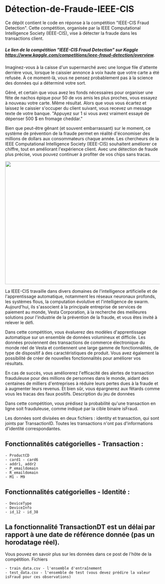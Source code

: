 # Détection-de-Fraude-IEEE-CIS

Ce dépôt contient le code en réponse à la compétition "IEEE-CIS Fraud Detection". Cette compétition, organisée par la IEEE Computational Intelligence Society (IEEE-CIS), vise à détecter la fraude dans les transactions client.

##### Le lien de la compétition "IEEE-CIS Fraud Detection" sur Kaggle https://www.kaggle.com/competitions/ieee-fraud-detection/overview.

Imaginez-vous à la caisse d'un supermarché avec une longue file d'attente derrière vous, lorsque le caissier annonce à voix haute que votre carte a été refusée. À ce moment-là, vous ne pensez probablement pas à la science des données qui a déterminé votre sort.

Gêné, et certain que vous avez les fonds nécessaires pour organiser une fête de nachos épique pour 50 de vos amis les plus proches, vous essayez à nouveau votre carte. Même résultat. Alors que vous vous écartez et laissez le caissier s'occuper du client suivant, vous recevez un message texte de votre banque. "Appuyez sur 1 si vous avez vraiment essayé de dépenser 500 $ en fromage cheddar."

Bien que peut-être gênant (et souvent embarrassant) sur le moment, ce système de prévention de la fraude permet en réalité d'économiser des millions de dollars aux consommateurs chaque année. Les chercheurs de la IEEE Computational Intelligence Society (IEEE-CIS) souhaitent améliorer ce chiffre, tout en améliorant l'expérience client. Avec une détection de fraude plus précise, vous pouvez continuer à profiter de vos chips sans tracas.

<p align="center">
    <img src="https://github.com/TAOUFIK05/Detection-de-Fraude-IEEE-CIS/assets/48359677/e22f4c0b-34b4-4373-ac26-6e6fb017b8cb.jpg" width='600' height="400" />
</p>

La IEEE-CIS travaille dans divers domaines de l'intelligence artificielle et de l'apprentissage automatique, notamment les réseaux neuronaux profonds, les systèmes flous, la computation évolutive et l'intelligence de swarm. Aujourd'hui, ils s'associent à la principale entreprise de services de paiement au monde, Vesta Corporation, à la recherche des meilleures solutions pour l'industrie de la prévention de la fraude, et vous êtes invité à relever le défi.

Dans cette compétition, vous évaluerez des modèles d'apprentissage automatique sur un ensemble de données volumineux et difficile. Les données proviennent des transactions de commerce électronique du monde réel de Vesta et contiennent une large gamme de fonctionnalités, de type de dispositif à des caractéristiques de produit. Vous avez également la possibilité de créer de nouvelles fonctionnalités pour améliorer vos résultats.

En cas de succès, vous améliorerez l'efficacité des alertes de transaction frauduleuse pour des millions de personnes dans le monde, aidant des centaines de milliers d'entreprises à réduire leurs pertes dues à la fraude et à augmenter leurs revenus. Et bien sûr, vous épargnerez aux fêtards comme vous les tracas des faux positifs.
Description du jeu de données

Dans cette compétition, vous prédisez la probabilité qu'une transaction en ligne soit frauduleuse, comme indiqué par la cible binaire isFraud.

Les données sont divisées en deux fichiers : identity et transaction, qui sont joints par TransactionID. Toutes les transactions n'ont pas d'informations d'identité correspondantes.

## Fonctionnalités catégorielles - Transaction :

    - ProductCD
    - card1 - card6
    - addr1, addr2
    - P_emaildomain
    - R_emaildomain
    - M1 - M9

## Fonctionnalités catégorielles - Identité :

    - DeviceType
    - DeviceInfo
    - id_12 - id_38

## La fonctionnalité TransactionDT est un délai par rapport à une date de référence donnée (pas un horodatage réel).

Vous pouvez en savoir plus sur les données dans ce post de l'hôte de la compétition.
Fichiers

    - train_data.csv - l'ensemble d'entraînement
    - test_data.csv - l'ensemble de test (vous devez prédire la valeur isFraud pour ces observations)

